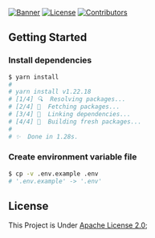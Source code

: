 [![Banner](https://cdn.upload.systems/uploads/AZRDGxJa.png)]()
[![License](https://img.shields.io/github/license/gifaldyazkaa/exxyll-origin?style=for-the-badge)](LICENSE) [![Contributors](https://img.shields.io/github/contributors/gifaldyazkaa/exxyll-origin?style=for-the-badge)](https://github.com/gifaldyazkaa/exxyll-origin/graphs/contributors)

## Getting Started

### Install dependencies

```bash
$ yarn install
#
# yarn install v1.22.18
# [1/4] 🔍  Resolving packages...
# [2/4] 🚚  Fetching packages...
# [3/4] 🔗  Linking dependencies...
# [4/4] 🔨  Building fresh packages...
#
# ✨  Done in 1.28s.
```

### Create environment variable file

```bash
$ cp -v .env.example .env
# '.env.example' -> '.env'
```

## License

This Project is Under [Apache License 2.0](./LICENSE);
